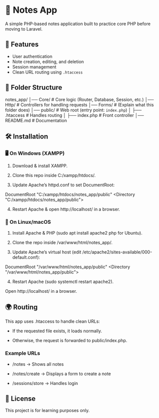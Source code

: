 # 📝 Notes App  
A simple PHP-based notes application built to practice core PHP before moving to Laravel.  

## 🚀 Features  
- User authentication  
- Note creation, editing, and deletion  
- Session management  
- Clean URL routing using `.htaccess`  

## 📂 Folder Structure  

notes_app/
│── Core/               # Core logic (Router, Database, Session, etc.)
│── Http/               # Controllers for handling requests
│── Forms/              # (Explain what this folder does)
│── public/             # Web root (entry point: `index.php`)
│   ├── .htaccess       # Handles routing
│   ├── index.php       # Front controller
│── README.md           # Documentation

## 🛠 Installation

### 🖥️ On Windows (XAMPP)

1. Download & install XAMPP.

2. Clone this repo inside C:/xampp/htdocs/.

3. Update Apache’s httpd.conf to set DocumentRoot:

DocumentRoot "C:/xampp/htdocs/notes_app/public"
<Directory "C:/xampp/htdocs/notes_app/public">

4. Restart Apache & open http://localhost/ in a browser.

### 🐧 On Linux/macOS

1. Install Apache & PHP (sudo apt install apache2 php for Ubuntu).

2. Clone the repo inside /var/www/html/notes_app/.

3. Update Apache’s virtual host (edit /etc/apache2/sites-available/000-default.conf):

DocumentRoot "/var/www/html/notes_app/public"
<Directory "/var/www/html/notes_app/public">

4. Restart Apache (sudo systemctl restart apache2).

Open http://localhost/ in a browser.

## 🌍 Routing

This app uses .htaccess to handle clean URLs:

* If the requested file exists, it loads normally.

* Otherwise, the request is forwarded to public/index.php.

### Example URLs

* /notes → Shows all notes

* /notes/create → Displays a form to create a note

* /sessions/store → Handles login

## 📜 License

This project is for learning purposes only.